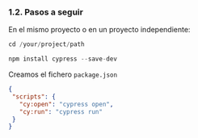 ### 1.2. Pasos a seguir

En el mismo proyecto o en un proyecto independiente: 
```typescript
cd /your/project/path

npm install cypress --save-dev
```
Creamos el fichero `package.json`
```json
{
 "scripts": {
   "cy:open": "cypress open",
   "cy:run": "cypress run"
 }
}
```